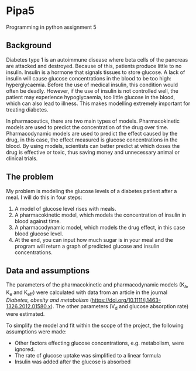 # Pipa5
Programming in python assignment 5
## Background
Diabetes type 1 is an autoimmune disease where beta cells of the pancreas are attacked and destroyed. Because of this, patients produce little to no insulin. Insulin is a hormone that signals tissues to store glucose. A lack of insulin will cause glucose concentrations in the blood to be too high: hyperglycaemia. Before the use of medical insulin, this condition would often be deadly. However, if the use of insulin is not controlled well, the patient may experience hypoglycaemia, too little glucose in the blood, which can also lead to illness. This makes modelling extremely important for treating diabetes.

In pharmaceutics, there are two main types of models. Pharmacokinetic models are used to predict the concentration of the drug over time. Pharmacodynamic models are used to predict the effect caused by the drug, in this case, the effect measured is glucose concentrations in the blood. By using models, scientists can better predict at which doses the drug is effective or toxic, thus saving money and unnecessary animal or clinical trials.

## The problem
My problem is modeling the glucose levels of a diabetes patient after a meal. I will do this in four steps:
1.	A model of glucose level rises with meals.
2.	A pharmacokinetic model, which models the concentration of insulin in blood against time. 
3.	A pharmacodynamic model, which models the drug effect, in this case blood glucose level.
4.	At the end, you can input how much sugar is in your meal and the program will return a graph of predicted glucose and insulin concentrations.

## Data and assumptions
The parameters of the pharmacokinetic and pharmacodynamic models (K<sub>a</sub>, K<sub>e</sub> and K<sub>eff</sub>) were calculated with data from an article in the journal _Diabetes, obesity and metabolism_ (https://doi.org/10.1111/j.1463-1326.2012.01580.x).  The other parameters (V<sub>d</sub> and glucose absorption rate) were estimated.

To simplify the model and fit within the scope of the project, the following assumptions were made:
* Other factors effecting glucose concentrations, e.g. metabolism, were ignored.
* The rate of glucose uptake was simplified to a linear formula
* Insulin was added after the glucose is absorbed 
